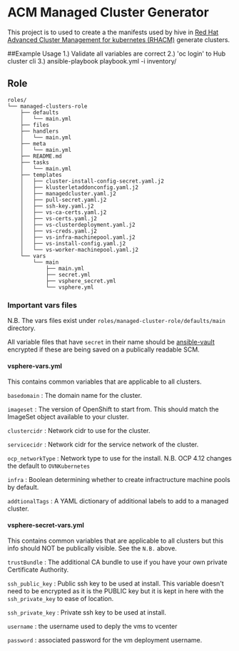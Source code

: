 # ACM Managed Cluster Generator
This project is to used to create a the manifests used by hive in [Red Hat Advanced Cluster Management for kubernetes \(RHACM\)](https://access.redhat.com/documentation/en-us/red_hat_advanced_cluster_management_for_kubernetes/2.9/) generate clusters.

##Example Usage
1.) Validate all variables are correct
2.) 'oc login' to Hub cluster cli
3.) ansible-playbook playbook.yml -i inventory/


## Role
```
roles/
└── managed-clusters-role
    ├── defaults
    │   └── main.yml
    ├── files
    ├── handlers
    │   └── main.yml
    ├── meta
    │   └── main.yml
    ├── README.md
    ├── tasks
    │   └── main.yml
    ├── templates
    │   ├── cluster-install-config-secret.yaml.j2
    │   ├── klusterletaddonconfig.yaml.j2
    │   ├── managedcluster.yaml.j2
    │   ├── pull-secret.yaml.j2
    │   ├── ssh-key.yaml.j2
    │   ├── vs-ca-certs.yaml.j2
    │   ├── vs-certs.yaml.j2
    │   ├── vs-clusterdeployment.yaml.j2
    │   ├── vs-creds.yaml.j2
    │   ├── vs-infra-machinepool.yaml.j2
    │   ├── vs-install-config.yaml.j2
    │   └── vs-worker-machinepool.yaml.j2
    └── vars
        └── main
            ├── main.yml
            ├── secret.yml
            ├── vsphere_secret.yml
            └── vsphere.yml
```

### Important vars files
N.B. The vars files exist under `roles/managed-cluster-role/defaults/main` directory.

All variable files that have `secret` in their name should be [ansible-vault](https://docs.ansible.com/ansible/latest/cli/ansible-vault.html) encrypted if these are being saved on a publically readable SCM. 

#### vsphere-vars.yml
This contains common variables that are applicable to all clusters.

`basedomain` : The domain name for the cluster.

`imageset` : The version of OpenShift to start from.  This should match the ImageSet object available to your cluster.

`clustercidr` : Network cidr to use for the cluster.

`servicecidr` : Network cidr for the service network of the cluster.

`ocp_networkType` : Network type to use for the install.  N.B.  OCP 4.12 changes the default to `OVNKubernetes` 

`infra` : Boolean determining whether to create infractructure machine pools by default.

`addtionalTags` : A YAML dictionary of additional labels to add to a managed cluster.

#### vsphere-secret-vars.yml
This contains common variables that are applicable to all clusters but this info should NOT be publically visible.  See the `N.B.` above.

`trustBundle` : The additional CA bundle to use if you have your own private Certificate Authority.

`ssh_public_key` : Public ssh key to be used at install.  This variable doesn't need to be encrypted as it is the PUBLIC key but it is kept in here with the `ssh_private_key` to ease of location.

`ssh_private_key` : Private ssh key to be used at install.

`username` : the username used to deply the vms to vcenter

`password` : associated password for the vm deployment username.
